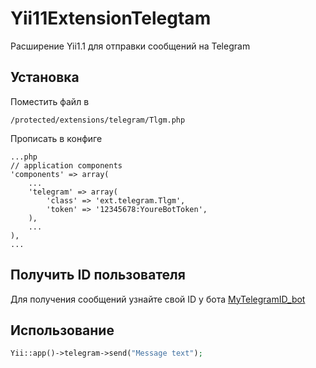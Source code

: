 # Yii11ExtensionTelegtam
Расширение Yii1.1 для отправки сообщений на Telegram
## Установка

Поместить файл в
```
/protected/extensions/telegram/Tlgm.php
```

Прописать в конфиге
```
...php
// application components
'components' => array(
    ...
    'telegram' => array(
        'class' => 'ext.telegram.Tlgm',
        'token' => '12345678:YoureBotToken',
    ),
    ...
),
...
```

## Получить ID пользователя

Для получения сообщений узнайте свой ID у бота [MyTelegramID_bot](https://telegram.me/MyTelegramID_bot)
## Использование

```php
Yii::app()->telegram->send("Message text");
```
